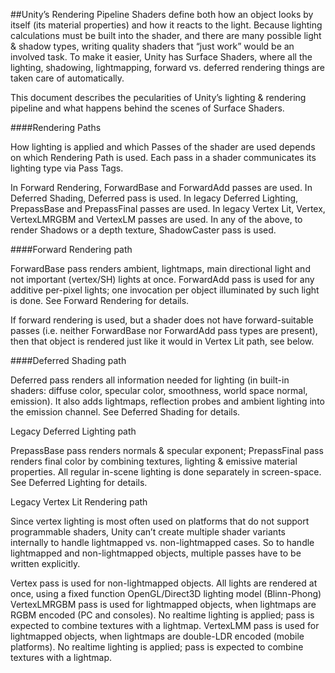 ##Unity’s Rendering Pipeline
Shaders define both how an object looks by itself (its material properties) and how it reacts to the light. Because lighting calculations must be built into the shader, and there are many possible light & shadow types, writing quality shaders that “just work” would be an involved task. To make it easier, Unity has Surface Shaders, where all the lighting, shadowing, lightmapping, forward vs. deferred rendering things are taken care of automatically.

This document describes the pecularities of Unity’s lighting & rendering pipeline and what happens behind the scenes of Surface Shaders.

####Rendering Paths

How lighting is applied and which Passes of the shader are used depends on which Rendering Path is used. Each pass in a shader communicates its lighting type via Pass Tags.

In Forward Rendering, ForwardBase and ForwardAdd passes are used.
In Deferred Shading, Deferred pass is used.
In legacy Deferred Lighting, PrepassBase and PrepassFinal passes are used.
In legacy Vertex Lit, Vertex, VertexLMRGBM and VertexLM passes are used.
In any of the above, to render Shadows or a depth texture, ShadowCaster pass is used.

####Forward Rendering path

ForwardBase pass renders ambient, lightmaps, main directional light and not important (vertex/SH) lights at once. ForwardAdd pass is used for any additive per-pixel lights; one invocation per object illuminated by such light is done. See Forward Rendering for details.

If forward rendering is used, but a shader does not have forward-suitable passes (i.e. neither ForwardBase nor ForwardAdd pass types are present), then that object is rendered just like it would in Vertex Lit path, see below.

####Deferred Shading path

Deferred pass renders all information needed for lighting (in built-in shaders: diffuse color, specular color, smoothness, world space normal, emission). It also adds lightmaps, reflection probes and ambient lighting into the emission channel. See Deferred Shading for details.

Legacy Deferred Lighting path

PrepassBase pass renders normals & specular exponent; PrepassFinal pass renders final color by combining textures, lighting & emissive material properties. All regular in-scene lighting is done separately in screen-space. See Deferred Lighting for details.

Legacy Vertex Lit Rendering path

Since vertex lighting is most often used on platforms that do not support programmable shaders, Unity can’t create multiple shader variants internally to handle lightmapped vs. non-lightmapped cases. So to handle lightmapped and non-lightmapped objects, multiple passes have to be written explicitly.

Vertex pass is used for non-lightmapped objects. All lights are rendered at once, using a fixed function OpenGL/Direct3D lighting model (Blinn-Phong)
VertexLMRGBM pass is used for lightmapped objects, when lightmaps are RGBM encoded (PC and consoles). No realtime lighting is applied; pass is expected to combine textures with a lightmap.
VertexLMM pass is used for lightmapped objects, when lightmaps are double-LDR encoded (mobile platforms). No realtime lighting is applied; pass is expected to combine textures with a lightmap.